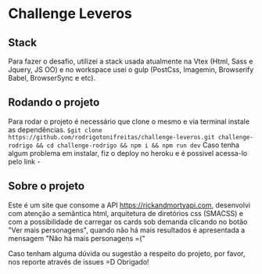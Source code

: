 # Challenge Leveros

## Stack
Para fazer o desafio, utilizei a stack usada atualmente na Vtex (Html, Sass e Jquery, JS OO) e no workspace usei o gulp (PostCss, Imagemin, Browserify Babel, BrowserSync e etc).

## Rodando o projeto

Para rodar o projeto é necessário que clone o mesmo e via terminal instale as dependências.
`$git clone https://github.com/rodrigotonifreitas/challenge-leveros.git challenge-rodrigo && cd challenge-rodrigo && npm i && npm run dev`
Caso tenha algum problema em instalar, fiz o deploy no heroku e é possivel acessa-lo pelo link - 

## Sobre o projeto
Este é um site que consome a API https://rickandmortyapi.com, desenvolvi com atenção a semântica html, arquitetura de diretórios css (SMACSS) e com a possibilidade de carregar os cards sob demanda clicando no botão "Ver mais personagens", quando não há mais resultados é apresentada a mensagem "Não há mais personagens =(" 

Caso tenham alguma dúvida ou sugestão a respeito do projeto, por favor, nos reporte através de issues =D
Obrigado!
